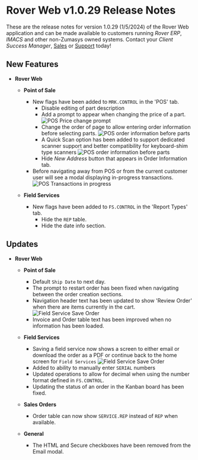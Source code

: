 # Rover Web v1.0.29 Release Notes

<badge text= "Version 1.0.29" vertical="middle" />

<PageHeader />

These are the release notes for version 1.0.29 (1/5/2024) of the Rover Web application and can be made available to customers running _Rover ERP_, _IMACS_ and other non-Zumasys owned systems. Contact your _Client Success Manager_, [Sales](mailto:sales@zumasys.com?subject=Rover%20Web%20v1.0.28) or [Support](mailto:help@zumasys.com?subject=Rover%20Web%20v1.0.28) today!

## New Features

-  **Rover Web**
	- **Point of Sale** 
		- New flags have been added to `MRK.CONTROL` in the 'POS' tab.
			- Disable editing of part description
			- Add a prompt to appear when changing the price of a part.
			![POS Price change prompt](/assets/img/screenshots/release-notes/rover-web-1.0.29/pos-show-change-price.gif)
			- Change the order of page to allow entering order information before selecting parts.
			![POS order information before parts](/assets/img/screenshots/release-notes/rover-web-1.0.29/pos-order-info-before-parts.gif)
			- A Quick Scan option has been added to support dedicated scanner support and better compatibility for keyboard-shim type scanners
			![POS order information before parts](/assets/img/screenshots/release-notes/rover-web-1.0.29/pos-quick-scan.gif)
			- Hide _New Address_ button that appears in Order Information tab.
    	- Before navigating away from POS or from the current customer user will see a modal displaying in-progress transactions.
        ![POS Transactions in progress](/assets/img/screenshots/release-notes/rover-web-1.0.29/pos-transaction-modal.png)

	- **Field Services** 
		- New flags have been added to `FS.CONTROL` in the 'Report Types' tab.
			- Hide the `REP` table.
			- Hide the date info section. 

## Updates
	
-  **Rover Web**
	- **Point of Sale** 
		- Default `Ship Date` to next day.
		- The prompt to restart order has been fixed when navigating between the order creation sections.
		- Navigation header text has been updated to show 'Review Order' when there are items currently in the cart.
		![Field Service Save Order](/assets/img/screenshots/release-notes/rover-web-1.0.29/pos-review-order.png)
		- Invoice and Order table text has been improved when no information has been loaded.
	- **Field Services** 
		- Saving a field service now shows a screen to either email or download the order as a PDF or continue back to the home screen for `Field Services`
		![Field Service Save Order](/assets/img/screenshots/release-notes/rover-web-1.0.29/fieldservice-save-order.png)
		- Added to ability to manually enter `SERIAL` numbers
		- Updated operations to allow for decimal when using the number format defined in `FS.CONTROL`.
		- Updating the status of an order in the Kanban board has been fixed.

	- **Sales Orders** 
		- Order table can now show `SERVICE.REP` instead of `REP` when available.

	- **General**
		- The HTML and Secure checkboxes have been removed from the Email modal.

<PageFooter />
